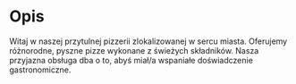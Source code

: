 # Opis

Witaj w naszej przytulnej pizzerii zlokalizowanej w sercu miasta. Oferujemy różnorodne, pyszne pizze wykonane z świeżych składników. Nasza przyjazna obsługa dba o to, abyś miał/a wspaniałe doświadczenie gastronomiczne.
